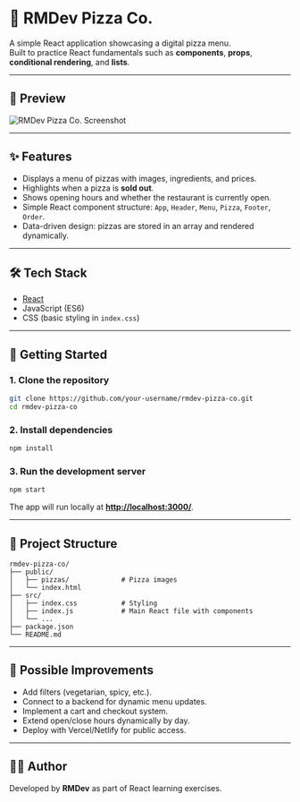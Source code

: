 # 🍕 RMDev Pizza Co.

A simple React application showcasing a digital pizza menu.  
Built to practice React fundamentals such as **components**, **props**, **conditional rendering**, and **lists**.

---

## 📸 Preview

![RMDev Pizza Co. Screenshot](./unnamed.png)

---

## ✨ Features

- Displays a menu of pizzas with images, ingredients, and prices.  
- Highlights when a pizza is **sold out**.  
- Shows opening hours and whether the restaurant is currently open.  
- Simple React component structure: `App`, `Header`, `Menu`, `Pizza`, `Footer`, `Order`.  
- Data-driven design: pizzas are stored in an array and rendered dynamically.  

---

## 🛠️ Tech Stack

- [React](https://react.dev/)  
- JavaScript (ES6)  
- CSS (basic styling in `index.css`)  

---

## 🚀 Getting Started

### 1. Clone the repository
```bash
git clone https://github.com/your-username/rmdev-pizza-co.git
cd rmdev-pizza-co
````

### 2. Install dependencies

```bash
npm install
```

### 3. Run the development server

```bash
npm start
```

The app will run locally at **[http://localhost:3000/](http://localhost:3000/)**.

---

## 📂 Project Structure

```
rmdev-pizza-co/
├── public/
│   ├── pizzas/             # Pizza images
│   └── index.html
├── src/
│   ├── index.css           # Styling
│   ├── index.js            # Main React file with components
│   └── ...
├── package.json
└── README.md
```

---

## 🔮 Possible Improvements

* Add filters (vegetarian, spicy, etc.).
* Connect to a backend for dynamic menu updates.
* Implement a cart and checkout system.
* Extend open/close hours dynamically by day.
* Deploy with Vercel/Netlify for public access.

---

## 👨‍💻 Author

Developed by **RMDev** as part of React learning exercises.

```
